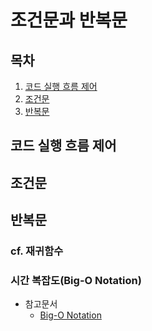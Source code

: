 조건문과 반복문
===========

## 목차
1. [코드 실행 흐름 제어](#코드-실행-흐름-제어)
2. [조건문](#조건문)
3. [반복문](#반복문)

## 코드 실행 흐름 제어

## 조건문

## 반복문


### cf. 재귀함수

### 시간 복잡도(Big-O Notation)
+ 참고문서
	+ [Big-O Notation](https://cjh5414.github.io/big-o-notation/)

